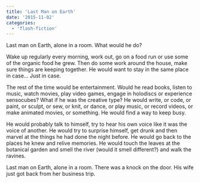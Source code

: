 ```yaml
---
title: 'Last Man on Earth'
date: '2015-11-02'
categories:
  - 'flash-fiction'
---
```


Last man on Earth, alone in a room. What would he do?

<!-- truncate -->

Wake up regularly every morning, work out, go on a food run or use some of the
organic food he grew. Then do some work around the house, make sure things are
keeping together. He would want to stay in the same place in case... Just in
case.

The rest of the time would be entertainment. Would he read books, listen to
music, watch movies, play video games, engage in holodiscs or experience
sensocubes? What if he was the creative type? He would write, or code, or paint,
or sculpt, or sew, or knit, or dance, or play music, or record videos, or make
animated movies, or something. He would find a way to keep busy.

He would probably talk to himself, try to hear his own voice like it was the
voice of another. He would try to surprise himself, get drunk and then marvel at
the things he had done the night before. He would go back to the places he knew
and relive memories. He would touch the leaves at the botanical garden and smell
the river (would it smell different?) and walk the ravines.

Last man on Earth, alone in a room. There was a knock on the door. His wife just
got back from her business trip.
